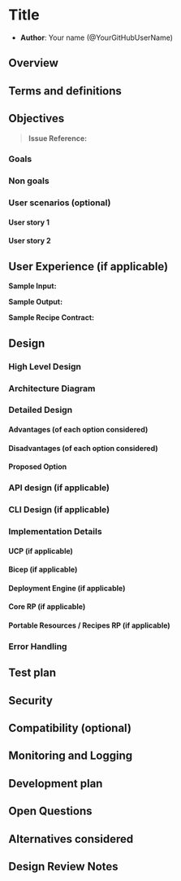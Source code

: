 # Title

- **Author**: Your name (@YourGitHubUserName)

## Overview

<!--
Provide a succinct high-level description of the component or feature and
where/how it fits in the big picture. The overview should be one to three
paragraphs long and should be understandable by someone outside the Radius
team. Do not provide the design details in this, section - there is a
dedicated section for that later in the document.
-->

## Terms and definitions

<!--
Include any terms, definitions, or acronyms that are used in
this design document to assist the reader. They may or may not
be part of the user-facing experience once implemented, and can
be specific to this design context.
-->

## Objectives

<!--
Describe goals/non-goals and user-scenario of this feature to understand
the end-user goals.
* If the feature shares the same objectives of the existing design, link
  to the existing doc and section rather than repeat the same context.
* If the feature has a scenario, UX, or other product feature design doc,
  link it here and summarize the important parts.
-->

> **Issue Reference:** <!-- (If appropriate) Reference an existing issue that describes the feature or bug. -->

### Goals

<!--
Describe goals to define why we are doing this work, how we will make
priority decisions, and how we will determine success.
-->

### Non goals

<!--
Describe non-goals to identify something that we won’t be focusing on
immediately. We won’t be expending any effort on these matters. If there
will be follow-ups after this work, list them here. If there are things
we plan to do in the future, but are out of scope of this design, list
them here. Provide a brief explanation on why this is a non-goal.
-->

### User scenarios (optional)

<!--
Describe the user scenarios for this design. Ensure that you define the
roles and personas in these user scenarios when it requires API design.
If you have an existing issue that describes the user scenarios, please
link to that issue instead.
-->

#### User story 1

#### User story 2

## User Experience (if applicable)

<!--
If the change impacts the user experience, provide expected interaction
flow we aim to achieve through this proposal.

When users interact with Radius through the CLI, include sample
input commands and their corresponding output. Include a bicep/helm code
sample, if this proposal involves updates to that experience.
-->

**Sample Input:**

<!--
Provide a sample CLI command input and/or bicep/helm code.
-->

**Sample Output:**

<!--
Provide a sample output for the inputs provided above.
-->

**Sample Recipe Contract:**

<!--
Provide a sample of updated recipe contract, if this proposal
updates recipe contract (input parameters, outputs schema, etc)
-->

## Design

### High Level Design

<!--
High level overview of the data flow and key components.

Provide a high-level description, using diagrams as appropriate, and top-level
explanations to convey the architectural/design overview. Don’t go into a lot
of details yet but provide enough information about the relationship between
these components and other components. Call out or highlight new components
that are not part of this feature (dependencies). This diagram generally
treats the components as black boxes. Provide a pointer to a more detailed
design document, if one exists.
-->

### Architecture Diagram

<!--
Provide a diagram of the system architecture, illustrating how different
components interact with each other in the context of this proposal.

Include separate high level architecture diagram and component specific diagrams, wherever appropriate.
-->

### Detailed Design

<!--
This section should be detailed and thorough enough that another developer
could implement your design and provide enough detail to get a high confidence
estimate of the cost to implement the feature but isn’t as detailed as the
code. Be sure to also consider testability in your design.

For each change, give each "change" in the proposal its own section and
describe it in enough detail that someone else could implement it. Cover
ALL of the important decisions like names. Your goal is to get an agreement
to proceed with coding and PRs.

If there are alternatives you are considering please include that in the open
questions section. If the product has a layered architecture, it's good to
align these sections with the product's layers. This will help readers use
their current understanding to understand your ideas.

Discuss the rationale behind architectural choices and alternative options
considered during the design process.
-->

#### Advantages (of each option considered)

<!--
Describe what's good about this plan relative to other options.
Provides better user experience? Does it feel easy to implement?
Provides flexibility for future work?
-->

#### Disadvantages (of each option considered)

<!--
Describe what's not ideal about this plan. Does it lock us into a
particular design for future changes or is it flexible if we were to
pivot in the future. This is a good place to cover risks.
-->

#### Proposed Option

<!--
Describe the recommended option and provide reasoning behind it.
-->

### API design (if applicable)

<!--
Include if applicable – any design that changes our public REST API, CLI
arguments/commands, or Go APIs for shared components should provide this
section. Write N/A here if not applicable.
- Describe the REST APIs in detail for new resource types or updates to
  existing resource types. E.g. API Path and Sample request and response.
- Describe new commands in the CLI or changes to existing CLI commands.
- Describe the new or modified Go APIs for any shared components.
-->

### CLI Design (if applicable)

<!--
Include if applicable – any design that changes Radius CLI
arguments/commands. Write N/A here if not applicable.
- Describe new commands in the CLI or changes to existing CLI commands.
-->

### Implementation Details

<!--
High level description of updates to each component. Provide information on
the specific sub-components that will be updated, for example, controller, processor, renderer,
recipe engine, driver, to name a few.
-->

#### UCP (if applicable)

#### Bicep (if applicable)

#### Deployment Engine (if applicable)

#### Core RP (if applicable)

#### Portable Resources / Recipes RP (if applicable)

### Error Handling

<!--
Describe the error scenarios that may occur and the corresponding recovery/error handling and user experience.
-->

## Test plan

<!--
Include the test plan to validate the features including the areas that
need functional tests.

Describe any functionality that will create new testing challenges:
- New dependencies
- External assets that tests need to access
- Features that do I/O or change OS state and are thus hard to unit test
-->

## Security

<!--
Describe any changes to the existing security model of Radius or security
challenges of the features. For each challenge describe the security threat
and its mitigation with this design.

Examples include:
- Authentication
- Storing secrets and credentials
- Using cryptography

If this feature has no new challenges or changes to the security model
then describe how the feature will use existing security features of Radius.
-->

## Compatibility (optional)

<!--
Describe potential compatibility issues with other components, such as
incompatibility with older CLIs, and include any breaking changes to
behaviors or APIs.
-->

## Monitoring and Logging

<!--
Include the list of instrumentation such as metric, log, and trace to
diagnose this new feature. It also describes how to troubleshoot this feature
with the instrumentation.
-->

## Development plan

<!--
Describe how you will deliver your features. This includes aligning work items
to features, scenarios, or requirements, defining what deliverable will be
checked in at each point in the product and estimating the cost of each work
item. Don’t forget to include the Unit Test and functional test in your
estimates.
-->

## Open Questions

<!--
Describe (Q&A format) the important unknowns or things you're not sure about.
Use the discussion to answer these with experts after people digest the
overall design.
-->

## Alternatives considered

<!--
Describe the alternative designs that were considered or should be considered.
Give a justification for why alternative approaches should be rejected if
possible.
-->

## Design Review Notes

<!--
Update this section with the decisions made during the design review meeting. This should be updated before the design is merged.
-->
